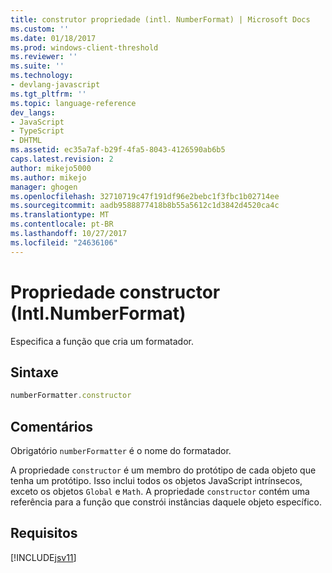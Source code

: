 ```yaml
---
title: construtor propriedade (intl. NumberFormat) | Microsoft Docs
ms.custom: ''
ms.date: 01/18/2017
ms.prod: windows-client-threshold
ms.reviewer: ''
ms.suite: ''
ms.technology:
- devlang-javascript
ms.tgt_pltfrm: ''
ms.topic: language-reference
dev_langs:
- JavaScript
- TypeScript
- DHTML
ms.assetid: ec35a7af-b29f-4fa5-8043-4126590ab6b5
caps.latest.revision: 2
author: mikejo5000
ms.author: mikejo
manager: ghogen
ms.openlocfilehash: 32710719c47f191df96e2bebc1f3fbc1b02714ee
ms.sourcegitcommit: aadb9588877418b8b55a5612c1d3842d4520ca4c
ms.translationtype: MT
ms.contentlocale: pt-BR
ms.lasthandoff: 10/27/2017
ms.locfileid: "24636106"
---
```

# <a name="constructor-property-intlnumberformat"></a>Propriedade constructor (Intl.NumberFormat)
Especifica a função que cria um formatador.  
  
## <a name="syntax"></a>Sintaxe  
  
```JavaScript  
numberFormatter.constructor  
```  
  
## <a name="remarks"></a>Comentários  
 Obrigatório `numberFormatter` é o nome do formatador.  
  
 A propriedade `constructor` é um membro do protótipo de cada objeto que tenha um protótipo. Isso inclui todos os objetos JavaScript intrínsecos, exceto os objetos `Global` e `Math`. A propriedade `constructor` contém uma referência para a função que constrói instâncias daquele objeto específico.  
  
## <a name="requirements"></a>Requisitos  
 [!INCLUDE[jsv11](../../javascript/reference/includes/jsv11-md.md)]